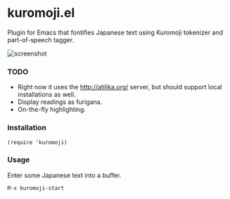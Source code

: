 kuromoji.el
===========

Plugin for Emacs that fontifies Japanese text using Kuromoji tokenizer
and part-of-speech tagger.

![screenshot](http://i.imgur.com/PLWVewW.png)

### TODO

 * Right now it uses the http://atilika.org/ server, but should support
local installations as well.
 * Display readings as furigana.
 * On-the-fly highlighting.

### Installation

    (require 'kuromoji)

### Usage

Enter some Japanese text into a buffer.

    M-x kuromoji-start
